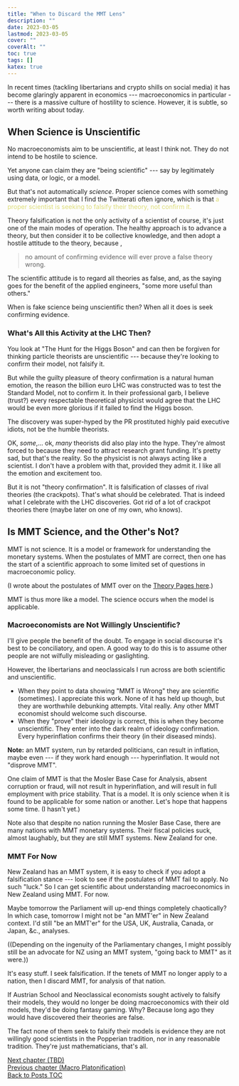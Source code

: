 ```yaml
---
title: "When to Discard the MMT Lens"
description: ""
date: 2023-03-05
lastmod: 2023-03-05
cover: ""
coverAlt: ""
toc: true
tags: []
katex: true
---
```


In recent times (tackling libertarians and crypto shills on social media) it has 
become glaringly apparent in economics --- macroeconomics in particular --- there is 
a massive culture of hostility to science. However, it is subtle, so worth writing 
about today.
 
## When Science is Unscientific

No macroeconomists aim to be unscientific, at least I think not. They do not intend 
to be hostile to science.

Yet anyone can claim they are "being scientific" --- say by legitimately using data, 
or logic, or a model.

But that's not automatically *science*. Proper science comes with something extremely 
important that I find the Twitterati often ignore, which is that 
<font style="color: #dddd77;">a proper scientist is seeking to falsify their theory, not confirm it.</font>

Theory falsification is not the only activity of a scientist of course, it's just one 
of the main modes of operation. The healthy approach is to advance a theory, but then 
consider it to be collective knowledge, and then adopt a hostile attitude to the 
theory, because ,

> no amount of confirming evidence will ever prove a false theory wrong.

The scientific attitude is to regard all theories as false, and, as the saying goes 
for the benefit of the applied engineers, "some more useful than others."

When is fake science being unscientific then? When all it does is seek confirming 
evidence.

### What's All this Activity at the LHC Then?

You look at "The Hunt for the Higgs Boson" and can then be forgiven for thinking 
particle theorists are unscientific --- because they're looking to confirm their 
model, not falsify it.

But while the guilty pleasure of theory confirmation is a natural human emotion, the 
reason the billion euro LHC was constructed was to test the Standard Model, not 
to confirm it. In their professional garb, I believe (trust?) every respectable 
theoretical physicist would agree that the LHC would be even more glorious if it 
failed to find the Higgs boson.

The discovery was super-hyped by the PR prostituted highly paid executive idiots, not 
be the humble theorists.

OK, *some*,... ok, *many* theorists did also play into the hype. They're almost 
forced to because they need to attract research grant funding. It's pretty sad, but 
that's the reality. So the physicist is not always acting like a scientist. I don't 
have a problem with that, provided they admit it. I like all the emotion and 
excitement too.

But it is not "theory confirmation".  It is falsification of classes of rival 
theories (the crackpots). That's what should be celebrated. That is indeed what I 
celebrate with the LHC discoveries. Got rid of a lot of crackpot theories there 
(maybe later on one of my own, who knows).


## Is MMT Science, and the Other's Not?

MMT is not science. It is a model or framework for understanding the monetary systems. 
When the postulates of MMT are correct, then one has the start of a scientific 
approach to some limited set of questions in macroeconomic policy.

(I wrote about the postulates of MMT over on the 
[Theory Pages here](/ohanga-pai/questions/1_basic_ohangapai/).)

MMT is thus more like a model. The science occurs when the model is applicable.


### Macroeconomists are Not Willingly Unscientific?

I'll give people the benefit of the doubt. To engage in social discourse it's best to 
be conciliatory, and open. A good way to do this is to assume other people are not 
wilfully misleading or gaslighting.

However, the libertarians and neoclassicals I run across are both scientific and 
unscientific.

* When they point to data showing "MMT is Wrong" they are scientific (sometimes). I 
appreciate this work. None of it has held up though, but they are worthwhile 
debunking attempts. Vital really. Any other MMT economist should welcome such 
discourse.
* When they "prove" their ideology is correct, this is when they become unscientific. 
They enter into the dark realm of ideology confirmation. Every hyperinflation 
confirms their theory (in their diseased minds).

**Note:** an MMT system, run by retarded politicians, can result in inflation, maybe 
even --- if they work hard enough --- hyperinflation. It would not "disprove MMT".

One claim of MMT is that the Mosler Base Case for Analysis, absent corruption or 
fraud, will not result in hyperinflation, and will result in full employment with 
price stability. That is a model. It is only science when it is found to be 
applicable for some nation or another. Let's hope that happens some time. 
(I hasn't yet.)

Note also that despite no nation running the Mosler Base Case, there are many nations 
with MMT monetary systems. Their fiscal policies suck, almost laughably, but they are 
still MMT systems. New Zealand for one. 


### MMT For Now

New Zealand has an MMT system, it is easy to check if you adopt a falsification 
stance --- look to see if the postulates of MMT fail to apply. No such "luck." 
So I can get scientific about understanding macroeconomics in New Zealand using MMT. 
For now.

Maybe tomorrow the Parliament will up-end things completely chaotically? In which 
case, tomorrow I might not be "an MMT'er" in New Zealand context. I'd still 
"be an MMT'er" for the USA, UK, Australia, Canada, or Japan, &c., analyses.

((Depending on the ingenuity of the Parliamentary changes, I might possibly still be 
an advocate for NZ using an MMT system, "going back to MMT" as it were.))

It's easy stuff. I seek falsification. If the tenets of MMT no longer apply to a 
nation, then I discard MMT, for analysis of that nation.

If Austrian School and Neoclassical economists sought actively to falsify their 
models, they would no longer be doing macroeconomics with their old models, they'd be 
doing fantasy gaming. Why? Because long ago they would have discovered their 
theories are false.

The fact none of them seek to falsify their models is evidence 
they are not willingly good scientists in the Popperian tradition, nor in any 
reasonable tradition. They're just mathematicians, that's all.

[Next chapter (TBD)](./)    
[Previous chapter (Macro Platonification)](../21_macro_platonification)  
[Back to Posts TOC](../)
